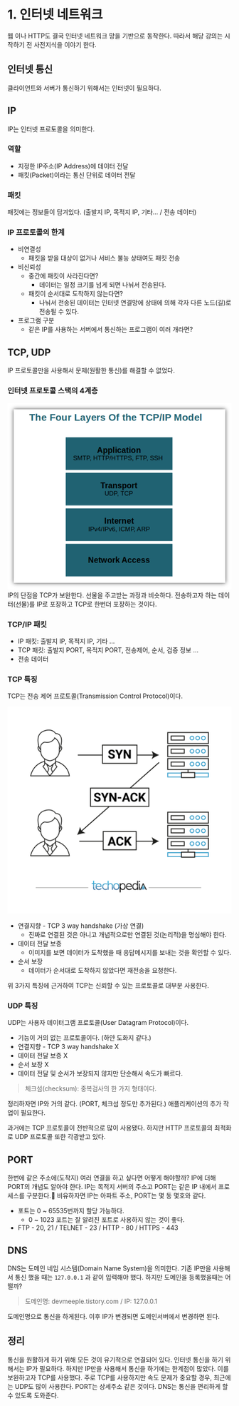 # 1. 인터넷 네트워크
웹 이나 HTTP도 결국 인터넷 네트워크 망을 기반으로 동작한다. 따라서 해당 강의는 시작하기 전 사전지식을 이야기 한다.

## 인터넷 통신
클라이언트와 서버가 통신하기 위해서는 인터넷이 필요하다.

## IP
IP는 인터넷 프로토콜을 의미한다.

### 역할
- 지정한 IP주소(IP Address)에 데이터 전달
- 패킷(Packet)이라는 통신 단위로 데이터 전달
### 패킷
패킷에는 정보들이 담겨있다. (출발지 IP, 목적지 IP, 기타... / 전송 데이터)

### IP 프로토콜의 한계
- 비연결성
	- 패킷을 받을 대상이 없거나 서비스 불능 상태여도 패킷 전송
- 비신뢰성
	- 중간에 패킷이 사라진다면?
		- 데이터는 일정 크기를 넘게 되면 나눠서 전송된다.
	- 패킷이 순서대로 도착하지 않는다면?
		- 나눠서 전송된 데이터는 인터넷 연결망에 상태에 의해 각자 다른 노드(길)로 전송될 수 있다.
- 프로그램 구분
	- 같은 IP를 사용하는 서버에서 통신하는 프로그램이 여러 개라면?

## TCP, UDP
IP 프로토콜만을 사용해서 문제(원활한 통신)를 해결할 수 없었다.

### 인터넷 프로토콜 스택의 4계층
![인터넷 프로토콜 스택의 4계층](./image/tcp-ip-model-4-layers.png)
IP의 단점을 TCP가 보완한다. 선물을 주고받는 과정과 비슷하다. 전송하고자 하는 데이터(선물)를 IP로 포장하고 TCP로 한번더 포장하는 것이다.

### TCP/IP 패킷
- IP 패킷: 출발지 IP, 목적지 IP, 기타 ...
- TCP 패킷: 출발지 PORT, 목적지 PORT, 전송제어, 순서, 검증 정보 ...
- 전송 데이터

### TCP 특징
TCP는 전송 제어 프로토콜(Transmission Control Protocol)이다.

![TCP three way handshake](./image/3-way-handshake.png)

- 연결지향 - TCP 3 way handshake (가상 연결) 
	- 진짜로 연결된 것은 아니고 개념적으로만 연결된 것(논리적)을 명심해야 한다. 
- 데이터 전달 보증
	- 이미지를 보면 데이터가 도착했을 때 응답메시지를 보내는 것을 확인할 수 있다.
- 순서 보장
	- 데이터가 순서대로 도착하지 않았다면 재전송을 요청한다.

위 3가지 특징에 근거하여 TCP는 신뢰할 수 있는 프로토콜로 대부분 사용한다.

### UDP 특징
UDP는 사용자 데이터그램 프로토콜(User Datagram Protocol)이다.

- 기능이 거의 없는 프로토콜이다. (하얀 도화지 같다.)
- 연결지향 - TCP 3 way handshake X
- 데이터 전달 보증 X
- 순서 보장 X
- 데이터 전달 및 순서가 보장되지 않지만 단순해서 속도가 빠르다.

> 체크섬(checksum): 중복검사의 한 가지 형태이다.

정리하자면 IP와 거의 같다. (PORT, 체크섬 정도만 추가된다.) 애플리케이션의 추가 작업이 필요한다. 

과거에는 TCP 프로토콜이 전반적으로 많이 사용됐다. 하지만 HTTP 프로토콜의 최적화로 UDP 프로토콜 또한 각광받고 있다.

## PORT
한번에 같은 주소에(도착지) 여러 연결을 하고 싶다면 어떻게 해야할까? IP에 더해 PORT의 개념도 알아야 한다. 
IP는 목적지 서버의 주소고 PORT는 같은 IP 내에서 프로세스를 구분한다. 비유하자면 IP는 아파트 주소, PORT는 몇 동 몇호와 같다.

- 포트는 0 ~ 65535번까지 할당 가능하다. 
  - 0 ~ 1023 포트는 잘 알려진 포트로 사용하지 않는 것이 좋다.
- FTP - 20, 21 / TELNET - 23 / HTTP - 80 / HTTPS - 443

## DNS
DNS는 도메인 네임 시스템(Domain Name System)을 의미한다. 기존 IP만을 사용해서 통신 했을 때는 `127.0.0.1` 과 같이 입력해야 했다. 
하지만 도메인을 등록했을때는 어떨까?

> 도메인명: devmeeple.tistory.com / IP: 127.0.0.1

도메인명으로 통신을 하게된다. 이후 IP가 변경되면 도메인서버에서 변경하면 된다.

## 정리
통신을 원활하게 하기 위해 모든 것이 유기적으로 연결되어 있다. 인터넷 통신을 하기 위해서는 IP가 필요하다. 
하지만 IP만을 사용해서 통신을 하기에는 한계점이 많았다. 이를 보완하고자 TCP를 사용했다. 
주로 TCP를 사용하지만 속도 문제가 중요할 경우, 최근에는 UDP도 많이 사용한다. PORT는 상세주소 같은 것이다. 
DNS는 통신을 편리하게 할 수 있도록 도와준다.